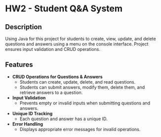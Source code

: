 # HW2 - Student Q&A System

## Description
Using Java for this project for students to create, view, update, and delete questions and answers using a menu on the console interface. Project ensures input validation and CRUD operations.

## Features
- **CRUD Operations for Questions & Answers**
  - Students can create, update, delete, and read questions.
  - Students can submit answers, modify them, delete them, and retrieve answers to a question.
- **Input Validation**
  - Prevents empty or invalid inputs when submitting questions and answers.
- **Unique ID Tracking**
  - Each question and answer has a unique ID.
- **Error Handling**
  - Displays appropriate error messages for invalid operations.
